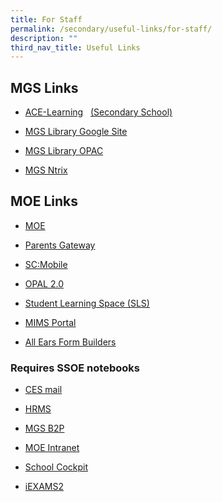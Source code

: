 ```yaml
---
title: For Staff
permalink: /secondary/useful-links/for-staff/
description: ""
third_nav_title: Useful Links
---
```

## MGS Links

*   [ACE-Learning](https://www.ace-learning.com.sg/sys/index.html)   [(Secondary School)](https://www.ace-learning.com.sg/sys/index.html)

*   [MGS Library Google Site](https://sites.google.com/mgs.sch.edu.sg/mgslibrary/home?authuser=0)

*   [MGS Library OPAC](https://schoolibrary.moe.edu.sg/methodistgirls/cgi-bin/spydus.exe/MSGTRN/WPAC/HOME)

*   [MGS Ntrix](https://mgs.ntrix.sg/)

## MOE Links

* [MOE](http://www.moe.gov.sg/)

* [Parents Gateway](https://pg.moe.edu.sg/)  

* [SC:Mobile](https://scmobile.moe.edu.sg/login)

* [OPAL 2.0](https://idm.opal2.moe.edu.sg/account/login?returnUrl=%2F)

* [Student Learning Space (SLS)](https://vle.learning.moe.edu.sg/login)

* [MIMS Portal](https://idp.mims.moe.gov.sg/nidp/saml2/sso)

* [All Ears Form Builders](https://forms.moe.edu.sg/)



### Requires SSOE notebooks

* [CES mail](https://mail.schools.gov.sg/)

* [HRMS](http://mgss-hrmssrv01.mgss.edu.sg/FeHR_MGS/eHR/eHRDefault.aspx) 

* [MGS B2P](http://mgss-procsrv01.mgss.edu.sg/login)

* [MOE Intranet](https://intranet.moe.gov.sg/Pages/Home.aspx)  

* [School Cockpit](https://schoolcockpit.moe.gov.sg/)

* [iEXAMS2](https://iexams.seab.gov.sg/)